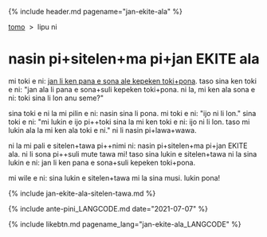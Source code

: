 {% include header.md pagename="jan-ekite-ala" %}

<span class="lp">

[tomo](https://joelthomastr.github.io/tokipona/README_LANGCODE)&nbsp;&nbsp;>&nbsp;&nbsp;lipu ni

# nasin pi+sitelen+ma pi+jan EKITE ala

mi toki e ni: [jan li ken pana e sona ale kepeken toki+pona](https://joelthomastr.github.io/tokipona/pana-sona-ale_LANGCODE). taso sina ken toki e ni: "jan ala li pana e sona+suli kepeken toki+pona. ni la, mi ken ala sona e ni: toki sina li lon anu seme?"

sina toki e ni la mi pilin e ni: nasin sina li pona. mi toki e ni: "ijo ni li lon." sina toki e ni: "mi lukin e ijo pi++toki sina la mi ken toki e ni: ijo ni li lon. taso mi lukin ala la mi ken ala toki e ni." ni li nasin pi+lawa+wawa.

ni la mi pali e sitelen+tawa pi++nimi ni: nasin pi+sitelen+ma pi+jan EKITE ala. ni li sona pi++suli mute tawa mi! taso sina lukin e sitelen+tawa ni la sina lukin e ni: jan li ken pana e sona+suli kepeken toki+pona.

mi wile e ni: sina lukin e sitelen+tawa mi la sina musi. lukin pona!

{% include jan-ekite-ala-sitelen-tawa.md %}

{% include ante-pini_LANGCODE.md date="2021-07-07" %}

{% include likebtn.md pagename_lang="jan-ekite-ala_LANGCODE" %}
